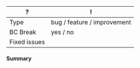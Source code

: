 <!--
Important:
If this pull request is not related to any issue and contains a new feature, please create an issue first for discussion.
https://github.com/php-telegram-bot/telegram-bot-manager/issues/new?template=Feature_Request.md

Make sure this pull request is pointed towards the "develop" branch and refers to any issue that it's related to!
-->

<!-- Fill in the relevant information below to help triage your pull request. -->

| ?            |  !
|---           | ---
| Type         | bug / feature / improvement
| BC Break     | yes / no
| Fixed issues | <!-- use #NUM format to reference an issue -->

#### Summary

<!-- Provide a summary of your change. -->

